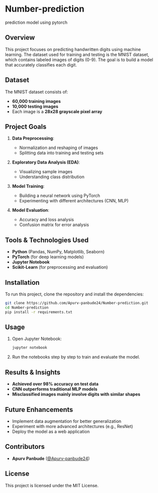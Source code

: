 # Number-prediction
prediction model using pytorch 
## Overview
This project focuses on predicting handwritten digits using machine learning. The dataset used for training and testing is the MNIST dataset, which contains labeled images of digits (0-9). The goal is to build a model that accurately classifies each digit.

## Dataset
The MNIST dataset consists of:
- **60,000 training images**
- **10,000 testing images**
- Each image is a **28x28 grayscale pixel array**

## Project Goals
1. **Data Preprocessing**:
   - Normalization and reshaping of images
   - Splitting data into training and testing sets

2. **Exploratory Data Analysis (EDA)**:
   - Visualizing sample images
   - Understanding class distribution

3. **Model Training**:
   - Building a neural network using PyTorch
   - Experimenting with different architectures (CNN, MLP)

4. **Model Evaluation**:
   - Accuracy and loss analysis
   - Confusion matrix for error analysis

## Tools & Technologies Used
- **Python** (Pandas, NumPy, Matplotlib, Seaborn)
- **PyTorch** (for deep learning models)
- **Jupyter Notebook**
- **Scikit-Learn** (for preprocessing and evaluation)

## Installation
To run this project, clone the repository and install the dependencies:

```bash
git clone https://github.com/Apurv-panbude24/Number-prediction.git
cd Number-prediction
pip install -r requirements.txt
```

## Usage
1. Open Jupyter Notebook:
   ```bash
   jupyter notebook
   ```
2. Run the notebooks step by step to train and evaluate the model.

## Results & Insights
- **Achieved over 98% accuracy on test data**
- **CNN outperforms traditional MLP models**
- **Misclassified images mainly involve digits with similar shapes**

## Future Enhancements
- Implement data augmentation for better generalization
- Experiment with more advanced architectures (e.g., ResNet)
- Deploy the model as a web application

## Contributors
- **Apurv Panbude** ([@Apurv-panbude24](https://github.com/Apurv-panbude24))

## License
This project is licensed under the MIT License.

